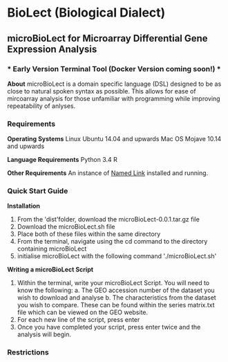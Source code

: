 # BioLect (Biological Dialect) #

## microBioLect for Microarray Differential Gene Expression Analysis ##

### * Early Version Terminal Tool (Docker Version coming soon!) * ###

**About**
microBioLect is a domain specific language (DSL) designed to be as close to natural spoken syntax as possible.
This allows for ease of mircoarray analysis for those unfamiliar with programming while improving repeatability of anlyses.

### Requirements ###

**Operating Systems**
Linux Ubuntu 14.04 and upwards
Mac OS Mojave 10.14 and upwards

**Language Requirements**
Python 3.4
R

**Other Requirements**
An instance of [Named Link](https://bmcbioinformatics.biomedcentral.com/articles/10.1186/s12859-016-1062-1 "QUADrATiC") installed and running.

### Quick Start Guide ###

**Installation**
1. From the 'dist'folder, download the microBioLect-0.0.1.tar.gz file
2. Download the microBioLect.sh file
3. Place both of these files within the same directory
4. From the terminal, navigate using the cd command to the directory containing microBioLect
5. initialise microBioLect with the following command './microBioLect.sh'

**Writing a microBioLect Script**
1. Within the terminal, write your microBioLect Script. You will need to know the following:
    a. The GEO accession number of the dataset you wish to download and analyse
    b. The characteristics from the dataset you wish to compare. These can be found within the series matrix.txt file which can be viewed on the GEO website.
2. For each new line of the script, press enter
3. Once you have completed your script, press enter twice and the analysis will begin.

### Restrictions ###
